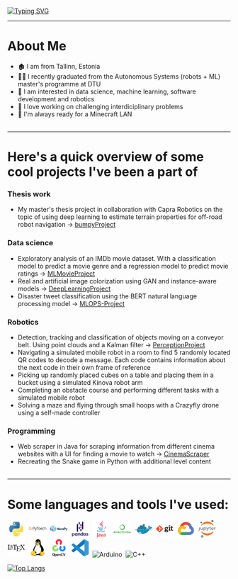 <!--(### Hi there 👋) -->

[![Typing SVG](https://readme-typing-svg.herokuapp.com?font=Fira+Code&weight=600&size=31&duration=4000&color=3C9CF7&multiline=true&width=700&height=90&lines=Hi%2C+I'm+Kristin;Welcome+to+the+home+of+my+projects)](https://git.io/typing-svg)

---
# About Me
- :derelict_house: I am from Tallinn, Estonia
- :woman_student: I recently graduated from the Autonomous Systems (robots + ML) master's programme at DTU
- :robot: I am interested in data science, machine learning, software development and robotics
- :thought_balloon: I love working on challenging interdiciplinary problems
- :sheep: I'm always ready for a Minecraft LAN
<br/><br/>
---
# Here's a quick overview of some cool projects I've been a part of

### Thesis work
* My master's thesis project in collaboration with Capra Robotics on the topic of using deep learning to estimate terrain properties for off-road robot navigation -> [bumpyProject](https://github.com/kristinanett/bumpyProject)

### Data science
* Exploratory analysis of an IMDb movie dataset. With a classification model to predict a movie genre and a regression model to predict movie ratings -> [MLMovieProject](https://github.com/kristinanett/MLMovieProject)
* Real and artificial image colorization using GAN and instance-aware models -> [DeepLearningProject](https://github.com/jaschn/02456_DeepLearningProject)
* Disaster tweet classification using the BERT natural language processing model -> [MLOPS-Project](https://github.com/nielstiben/MLOPS-Project)

### Robotics
* Detection, tracking and classification of objects moving on a conveyor belt. Using point clouds and a Kalman filter -> [PerceptionProject](https://github.com/kito323/PerceptionProject)
* Navigating a simulated mobile robot in a room to find 5 randomly located QR codes to decode a message. Each code contains information about the next code in their own frame of reference
* Picking up randomly placed cubes on a table and placing them in a bucket using a simulated Kinova robot arm
* Completing an obstacle course and performing different tasks with a simulated mobile robot 
* Solving a maze and flying through small hoops with a Crazyfly drone using a self-made controller

### Programming
* Web scraper in Java for scraping information from different cinema websites with a UI for finding a movie to watch -> [CinemaScraper](https://github.com/kristinanett/CinemaScraper)
* Recreating the Snake game in Python with additional level content
<br/><br/>
---
# Some languages and tools I've used:

<div>
  
  <img src="https://github.com/devicons/devicon/blob/master/icons/python/python-original.svg" title="Python" alt="Python" width="40" height="40"/>&nbsp;
  <img src="https://github.com/devicons/devicon/blob/master/icons/pytorch/pytorch-original-wordmark.svg" title="PyTorch" alt="Pytorch" width="40" height="40"/>&nbsp;
  <img src="https://github.com/devicons/devicon/blob/master/icons/numpy/numpy-original-wordmark.svg" title="NumPy"  alt="NumPy" width="40" height="40"/>&nbsp;
  <img src="https://github.com/devicons/devicon/blob/master/icons/pandas/pandas-original-wordmark.svg" title="Pandas" alt="Pandas" width="40" height="40"/>&nbsp;
  <img src="https://github.com/devicons/devicon/blob/master/icons/java/java-original-wordmark.svg" title="Java" alt="Java" width="40" height="40"/>&nbsp;
  <img src="https://github.com/devicons/devicon/blob/master/icons/anaconda/anaconda-original-wordmark.svg" title="Anaconda" alt="Anaconda" width="40" height="40"/>&nbsp;
  <img src="https://github.com/devicons/devicon/blob/master/icons/docker/docker-original.svg" title="Docker" alt="Docker" width="40" height="40"/>&nbsp;
  <img src="https://github.com/devicons/devicon/blob/master/icons/git/git-original-wordmark.svg"  title="Git" alt="Git" width="40" height="40"/>&nbsp;
  <img src="https://github.com/devicons/devicon/blob/master/icons/googlecloud/googlecloud-original.svg" title="GCP" alt="GCP" width="40" height="40"/>&nbsp;
  <img src="https://github.com/devicons/devicon/blob/master/icons/jupyter/jupyter-original-wordmark.svg" title="Jupyter" alt="Jupyter" width="40" height="40"/>&nbsp;
  <img src="https://github.com/devicons/devicon/blob/master/icons/latex/latex-original.svg" title="Latex" alt="Latex" width="40" height="40"/>&nbsp;
  <img src="https://github.com/devicons/devicon/blob/master/icons/linux/linux-original.svg" title="Linux"  alt="Linux" width="40" height="40"/>&nbsp;
  <img src="https://github.com/devicons/devicon/blob/master/icons/opencv/opencv-original-wordmark.svg" title="OpenCV" alt="OpenCV" width="40" height="40"/>&nbsp;
  <img src="https://github.com/devicons/devicon/blob/master/icons/vscode/vscode-original.svg" title="VSCode" alt="VSCode" width="40" height="40"/>&nbsp;
  <img src="https://cdn.jsdelivr.net/gh/devicons/devicon/icons/arduino/arduino-original.svg" title="Arduino" alt="Arduino" width="40" height="40"/>&nbsp;
  <img src="https://cdn.jsdelivr.net/gh/devicons/devicon/icons/cplusplus/cplusplus-original.svg" title="C++" alt="C++" width="40" height="40"/>&nbsp;
                  
</div>


[![Top Langs](https://github-readme-stats.vercel.app/api/top-langs/?username=kristinanett&layout=compact)](https://github.com/kristinanett/github-readme-stats)
